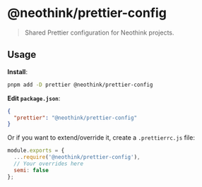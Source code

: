 # @neothink/prettier-config

> Shared Prettier configuration for Neothink projects.

## Usage

**Install**:

```bash
pnpm add -D prettier @neothink/prettier-config
```

**Edit `package.json`**:

```json
{
  "prettier": "@neothink/prettier-config"
}
```

Or if you want to extend/override it, create a `.prettierrc.js` file:

```js
module.exports = {
  ...require('@neothink/prettier-config'),
  // Your overrides here
  semi: false
};
``` 